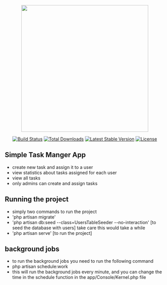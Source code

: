 <p align="center"><a href="https://laravel.com" target="_blank"><img src="https://raw.githubusercontent.com/laravel/art/master/logo-lockup/5%20SVG/2%20CMYK/1%20Full%20Color/laravel-logolockup-cmyk-red.svg" width="400"></a></p>

<p align="center">
<a href="https://travis-ci.org/laravel/framework"><img src="https://travis-ci.org/laravel/framework.svg" alt="Build Status"></a>
<a href="https://packagist.org/packages/laravel/framework"><img src="https://img.shields.io/packagist/dt/laravel/framework" alt="Total Downloads"></a>
<a href="https://packagist.org/packages/laravel/framework"><img src="https://img.shields.io/packagist/v/laravel/framework" alt="Latest Stable Version"></a>
<a href="https://packagist.org/packages/laravel/framework"><img src="https://img.shields.io/packagist/l/laravel/framework" alt="License"></a>
</p>

## Simple Task Manger App

- create new task and assign it to a user
- view statistics about tasks assigned for each user
- view all tasks
- only admins can create and assign tasks

## Running the project
- simply two commands to run the project
- 'php artisan migrate'
- 'php artisan db:seed --class=UsersTableSeeder --no-interaction' [to seed the database with users] take care this would take a while
- 'php artisan serve' [to run the project]


## background jobs
- to run the background jobs you need to run the following command
-  php artisan schedule:work
- this will run the background jobs every minute, and you can change the time in the schedule function in the app/Console/Kernel.php file

